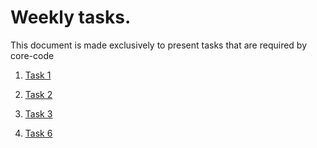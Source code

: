 # Weekly tasks.

This document is made exclusively to present tasks that are required by core-code

1. [Task 1](https://github.com/wisdown/core-code-from-scratch-readme/blob/main/Challeng-weeks/week-1.md)
2. [Task 2](https://github.com/wisdown/core-code-from-scratch-readme/blob/main/Challeng-weeks/week-2.md)

3. [Task 3](https://github.com/wisdown/core-code-from-scratch-readme/blob/main/Challeng-weeks/week-3.md)

4. [Task 6](https://github.com/wisdown/core-code-from-scratch-readme/blob/main/Challeng-weeks/week-6.md)

